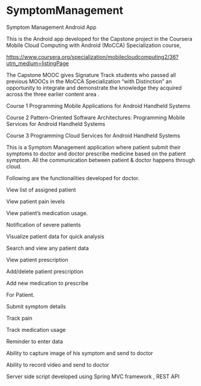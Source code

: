 # SymptomManagement
Symptom Management Android App

This is the Android app  developed for the Capstone project in the Coursera Mobile Cloud Computing with Android (MoCCA) Specialization course, 

https://www.coursera.org/specialization/mobilecloudcomputing2/36?utm_medium=listingPage

The Capstone MOOC gives Signature Track students who passed all previous MOOCs in the MoCCA Specialization “with Distinction” an opportunity to integrate and demonstrate the knowledge they acquired across the three earlier content area .

Course 1 Programming Mobile Applications for Android Handheld Systems 

Course 2 Pattern-Oriented Software Architectures: Programming Mobile Services for Android Handheld Systems 

Course 3 Programming Cloud Services for Android Handheld Systems 

This is a Symptom Management application where patient submit their symptoms to doctor and doctor prescribe medicine based on the patient symptom. All the communication between patient & doctor happens through cloud.

Following are the functionalities developed for doctor.

View list of assigned patient

View patient pain levels

View patient’s medication usage.

Notification of severe patients

Visualize patient data for quick analysis

Search and view any patient data

View patient prescription

Add/delete patient prescription

Add new medication to prescribe

For Patient.

Submit symptom details

Track pain

Track medication usage

Reminder to enter data

Ability to capture image of his symptom and send to doctor

Ability to record video and send to doctor
 
Server side script developed using Spring MVC framework , REST API

